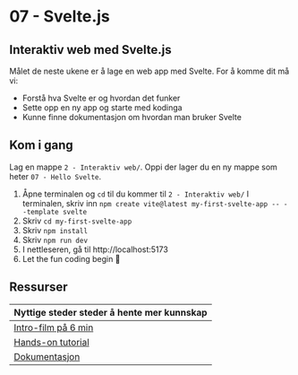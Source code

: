 # 07 - Svelte.js

## Interaktiv web med Svelte.js

Målet de neste ukene er å lage en web app med Svelte. For å komme dit må vi:

- Forstå hva Svelte er og hvordan det funker
- Sette opp en ny app og starte med kodinga
- Kunne finne dokumentasjon om hvordan man bruker Svelte

## Kom i gang

Lag en mappe `2 - Interaktiv web/`. Oppi der lager du en ny mappe som heter `07 - Hello Svelte`.

1. Åpne terminalen og `cd` til du kommer til `2 - Interaktiv web/` I terminalen, skriv inn `npm create vite@latest my-first-svelte-app -- --template svelte`
2. Skriv `cd my-first-svelte-app`
3. Skriv `npm install`
4. Skriv `npm run dev`
5. I nettleseren, gå til http://localhost:5173
6. Let the fun coding begin 🙌

## Ressurser

|Nyttige steder steder å hente mer kunnskap |
|--|
|[Intro-film på 6 min](https://www.youtube.com/watch?v=zojEMeQGGHs&t=44s)|
|[Hands-on tutorial](https://learn.svelte.dev/tutorial/welcome-to-svelte)|
|[Dokumentasjon](https://svelte.dev/docs/introduction)|
